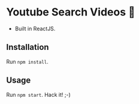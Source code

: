 # Youtube Search Videos :movie_camera:
- Built in ReactJS.


## Installation
Run `npm install`.

## Usage
Run `npm start`.
Hack it! ;-)
